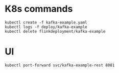 
# K8s commands
```
kubectl create -f kafka-example.yaml
kubectl logs -f deploy/kafka-example
kubectl delete flinkdeployment/kafka-example
```

# UI
```
kubectl port-forward svc/kafka-example-rest 8081
```
